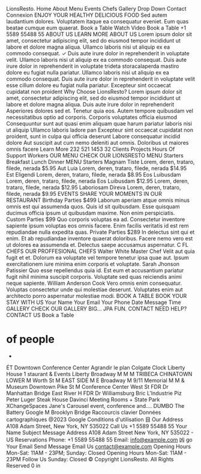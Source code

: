 LionsResto.
Home About Menu Events
Chefs Gallery
Drop Down
Contact
Connexion
ENJOY YOUR HEALTHY DELICIOUS FOOD
Sed autem laudantium dolores. Voluptatem itaque ea consequatur
eveniet. Eum quas beatae cumque eum quaerat.
Book a Table
Watch Video
Book a Table
+1 5589 55488 55
ABOUT US
LEARN MORE ABOUT US
Lorem ipsum dolor sit amet, consectetur adipiscing elit, sed do eiusmod tempor incididunt ut labore et dolore magna aliqua.
Ullamco laboris nisi ut aliquip ex ea commodo consequat. ✓ Duis aute irure dolor in reprehenderit in voluptate velit.
Ullamco laboris nisi ut aliquip ex ea commodo consequat. Duis aute irure dolor in reprehenderit in voluptate trideta storacalaperda mastiro dolore eu fugiat nulla pariatur.
Ullamco laboris nisi ut aliquip ex ea commodo consequat. Duis aute irure dolor in reprehenderit in voluptate velit esse cillum dolore eu fugiat nulla pariatur. Excepteur sint occaecat cupidatat non proident
Why Choose LionsResto?
Lorem ipsum dolor sit amet, consectetur adipiscing elit, sed do eiusmod tempor incididunt ut labore et dolore magna aliqua. Duis aute irure dolor in reprehenderit Asperiores dolores sed et. Tenetur quia eos. Autem tempore quibusdam vel necessitatibus optio ad corporis.
Corporis voluptates officia eiusmod
Consequuntur sunt aut quasi enim aliquam quae harum pariatur laboris nisi ut aliquip
Ullamco laboris ladore pan
Excepteur sint occaecat cupidatat non proident, sunt in culpa qui officia deserunt
Labore consequatur incidid dolore
Aut suscipit aut cum nemo deleniti aut omnis. Doloribus ut maiores omnis facere
Learn More
232
521
1453
32
Clients
Projects
Hours Of Support
Workers
OUR MENU
CHECK OUR LIONSRESTO MENU
Starters Breakfast Lunch Dinner
MENU
Starters
Magnam Tiste
Lorem, deren, trataro, filede, nerada $5.95
Aut Luia Lorem, deren, trataro, filede, nerada $14.95
Est Eligendi
Lorem, deren, trataro, filede, nerada $8.95
Eos Luibusdam Lorem, deren, trataro, filede, nerada
Eos Luibusdam
$12.95
Lorem, deren, trataro, filede, nerada $12.95
Laboriosam Direva Lorem, deren, trataro, filede, nerada
$9.95
EVENTS
SHARE YOUR MOMENTS IN OUR RESTAURANT
Birthday Parties
$499
Laborum aperiam atque omnis minus omnis est qui assumenda quos. Quis id sit quibusdam. Esse quisquam ducimus officia ipsum ut quibusdam maxime. Non enim perspiciatis.
Custom Parties
$99
Quo corporis voluptas ea ad. Consectetur inventore sapiente ipsum voluptas eos omnis facere. Enim facilis veritatis id est rem repudiandae nulla expedita quas.
Private Parties $289
In delectus sint qui et enim. Et ab repudiandae inventore quaerat doloribus. Facere nemo vero est ut dolores ea assumenda et. Delectus saepe accusamus aspernatur.
C
FL
CHEFS
OUR PROFFESIONAL CHEFS
Walter White
Master Chef
Velit aut quia fugit et et. Dolorum ea voluptate vel tempore
tenetur ipsa quae aut. Ipsum exercitationem iure minima enim corporis et voluptate.
Sarah Jhonson
Patissier
Quo esse repellendus quia id. Est eum et accusantium pariatur fugit nihil minima suscipit corporis. Voluptate sed quas reiciendis animi neque sapiente.
William Anderson
Cook
Vero omnis enim consequatur. Voluptas consectetur unde qui molestiae deserunt. Voluptates enim aut architecto porro aspernatur molestiae modi.
BOOK A TABLE
BOOK YOUR STAY WITH US
Your Name
Your Email
Your Phone
Date
Message
Time
GALLERY
CHECK OUR GALLERY
BIG... JPA
FUN.
CONTACT
NEED HELP? CONTACT US
Book a Table
# of people
*
ÉT
Downtown Conference Center
Agrandir le plan
Colgate Clock
Liberty House 1
staurant & Events
Liberty
Broadway
M
M
M
TRIBECA
CHINATOWN
LOWER
M
Worth St
M
EAST SIDE
M
E Broadway
M
9/11 Memorial
M
M
& Museum
Downtown
Pike St
M
Conference Center
West St
FDR Dr
Manhattan Bridge East
River
H
FDR Dr
Williamsburg Bric L'Industrie Piz
Peter Luger Steak House
Davinci Meeting Rooms
+
State Park
XChangeSpaces
Jane's Carousel
event, conference and....
DUMBO
The Battery
Google
M
Brooklyn
Bridge Raccourcis clavier Données cartographiques @2023 Google Conditions d'utilisation
目
Our Address
A108 Adam Street, New York, NY 535022
Call Us
+1 5589 55488 55
Your Name
Subject
Message
Address
A108 Adam Street
New York, NY 535022 - US
Reservations
Phone: +1 5589 55488 55 Email: info@example.com
凶
go
Your Email
Send Message
Email Us
contact@example.com
Opening Hours
Mon-Sat: 11AM - 23PM; Sunday: Closed
Opening Hours
Mon-Sat: 11AM - 23PM
Follow Us
Sunday: Closed
© Copyright LionsResto. All Rights Reserved
0
in